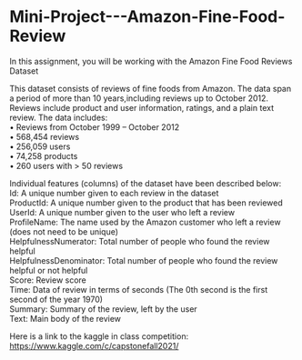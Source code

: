 # Mini-Project---Amazon-Fine-Food-Review

In this assignment, you will be working with the Amazon Fine Food Reviews Dataset

This dataset consists of reviews of fine foods from Amazon. The data span a period of more than 10 years,including reviews up to October 2012. Reviews include product and user information, ratings, and a plain text review. The data includes:   
• Reviews from October 1999 – October 2012   
• 568,454 reviews   
• 256,059 users   
• 74,258 products   
• 260 users with > 50 reviews   

Individual features (columns) of the dataset have been described below:   
Id: A unique number given to each review in the dataset   
ProductId: A unique number given to the product that has been reviewed   
UserId: A unique number given to the user who left a review   
ProfileName: The name used by the Amazon customer who left a review (does not need to be unique)   
HelpfulnessNumerator: Total number of people who found the review helpful   
HelpfulnessDenominator: Total number of people who found the review helpful or not helpful   
Score: Review score   
Time: Data of review in terms of seconds (The 0th second is the first second of the year 1970)   
Summary: Summary of the review, left by the user   
Text: Main body of the review   

Here is a link to the kaggle in class competition: https://www.kaggle.com/c/capstonefall2021/
